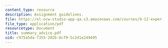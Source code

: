 ```yaml
---
content_type: resource
description: Assignment guidelines.
file: https://ol-ocw-studio-app-qa.s3.amazonaws.com/courses/9-12-experimental-molecular-neurobiology-fall-2006/c975a5da7355202b8cf95c2d1e249495_summary_advice.pdf
file_type: application/pdf
resourcetype: Document
title: summary_advice.pdf
uid: c975a5da-7355-202b-8cf9-5c2d1e249495
---
```

